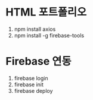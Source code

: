 # HTML 포트폴리오
1. npm install axios
2. npm install -g firebase-tools

# Firebase 연동
1. firebase login
2. firebase init
3. firebase deploy